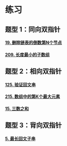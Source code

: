 # 练习

## 题型 1：同向双指针

#### [19. 删除链表的倒数第N个节点](https://leetcode-cn.com/problems/remove-nth-node-from-end-of-list/)

#### [209. 长度最小的子数组](https://leetcode-cn.com/problems/minimum-size-subarray-sum/)



## 题型 2：相向双指针

#### [125. 验证回文串](https://leetcode-cn.com/problems/valid-palindrome/)

#### [215. 数组中的第K个最大元素](https://leetcode-cn.com/problems/kth-largest-element-in-an-array/)

#### [15. 三数之和](https://leetcode-cn.com/problems/3sum/)

## 题型 3：背向双指针

#### [5. 最长回文子串](https://leetcode-cn.com/problems/longest-palindromic-substring/)

